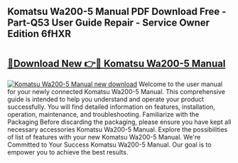 ## Komatsu Wa200-5 Manual PDF Download Free - Part-Q53 User Guide Repair - Service Owner Edition 6fHXR

# <h2><a href="http://bc44101.oget.top/?id=Komatsu+Wa200-5+Manual">🔗Download New 👉🔴 Komatsu Wa200-5 Manual</a></h2>

[![Komatsu Wa200-5 Manual new download](https://i.imgur.com/5g1atiW.png)](http://bc44101.oget.top/?id=Komatsu+Wa200-5+Manual)
Welcome to the user manual for your newly connected Komatsu Wa200-5 Manual. This comprehensive guide is intended to help you understand and operate your product successfully. You will find detailed information on features, installation, operation, maintenance, and troubleshooting. Familiarize with the Packaging Before discarding the packaging, please ensure you have kept all necessary accessories Komatsu Wa200-5 Manual. Explore the possibilities of list of features with your new Komatsu Wa200-5 Manual. We're Committed to Your Success Komatsu Wa200-5 Manual. Our goal is to empower you to achieve the best results.
